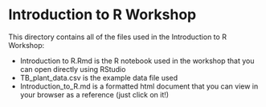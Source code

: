 # Introduction to R Workshop

This directory contains all of the files used in the Introduction to R Workshop:
- Introduction to R.Rmd is the R notebook used in the workshop that you can open directly using RStudio
- TB_plant_data.csv is the example data file used
- Introduction_to_R.md is a formatted html document that you can view in your browser as a reference (just click on it!)

